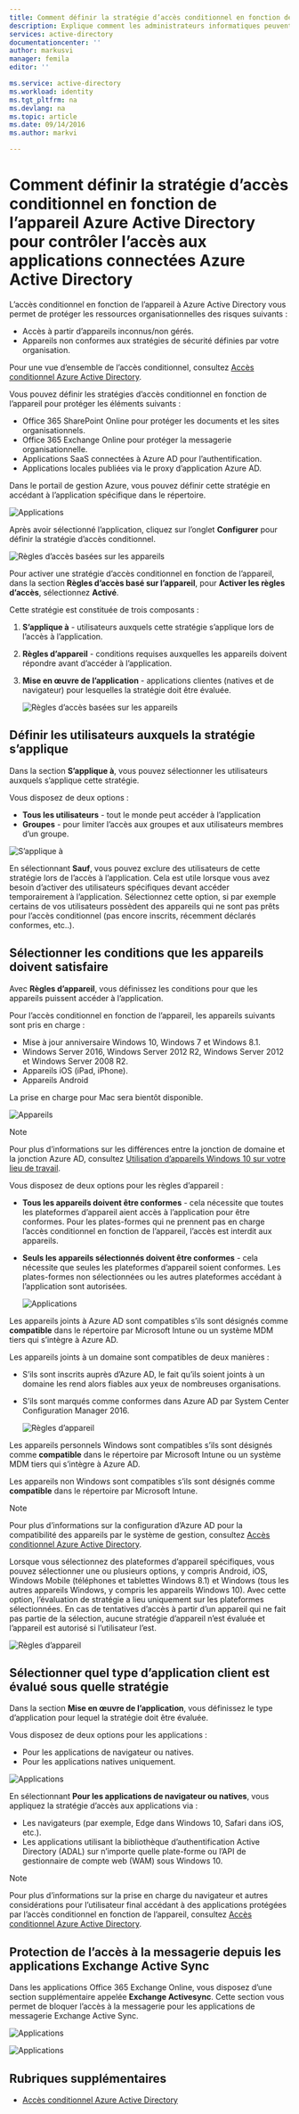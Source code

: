```yaml
---
title: Comment définir la stratégie d’accès conditionnel en fonction de l’appareil Azure Active Directory pour contrôler l’accès aux applications connectées Azure Active Directory
description: Explique comment les administrateurs informatiques peuvent définir des stratégies d’accès conditionnel en fonction de l’appareil pour les applications connectées à Azure AD.
services: active-directory
documentationcenter: ''
author: markusvi
manager: femila
editor: ''

ms.service: active-directory
ms.workload: identity
ms.tgt_pltfrm: na
ms.devlang: na
ms.topic: article
ms.date: 09/14/2016
ms.author: markvi

---
```

# Comment définir la stratégie d’accès conditionnel en fonction de l’appareil Azure Active Directory pour contrôler l’accès aux applications connectées Azure Active Directory
L’accès conditionnel en fonction de l’appareil à Azure Active Directory vous permet de protéger les ressources organisationnelles des risques suivants :

* Accès à partir d’appareils inconnus/non gérés.
* Appareils non conformes aux stratégies de sécurité définies par votre organisation.

Pour une vue d’ensemble de l’accès conditionnel, consultez [Accès conditionnel Azure Active Directory](active-directory-conditional-access.md).

Vous pouvez définir les stratégies d’accès conditionnel en fonction de l’appareil pour protéger les éléments suivants :

* Office 365 SharePoint Online pour protéger les documents et les sites organisationnels.
* Office 365 Exchange Online pour protéger la messagerie organisationnelle.
* Applications SaaS connectées à Azure AD pour l’authentification.
* Applications locales publiées via le proxy d’application Azure AD.

Dans le portail de gestion Azure, vous pouvez définir cette stratégie en accédant à l’application spécifique dans le répertoire.

  ![Applications](./media/active-directory-conditional-access-policy-connected-applications/01.png "Applications")

Après avoir sélectionné l’application, cliquez sur l’onglet **Configurer** pour définir la stratégie d’accès conditionnel.

  ![Règles d’accès basées sur les appareils](./media/active-directory-conditional-access-policy-connected-applications/02.png "Règles d’accès basées sur les appareils")

Pour activer une stratégie d’accès conditionnel en fonction de l’appareil, dans la section **Règles d’accès basé sur l’appareil**, pour **Activer les règles d’accès**, sélectionnez **Activé**.

Cette stratégie est constituée de trois composants :

1. **S’applique à** - utilisateurs auxquels cette stratégie s’applique lors de l’accès à l’application.
2. **Règles d’appareil** - conditions requises auxquelles les appareils doivent répondre avant d’accéder à l’application.
3. **Mise en œuvre de l’application** - applications clientes (natives et de navigateur) pour lesquelles la stratégie doit être évaluée.
   
   ![Règles d’accès basées sur les appareils](./media/active-directory-conditional-access-policy-connected-applications/03.png "Règles d’accès basées sur les appareils")

## Définir les utilisateurs auxquels la stratégie s’applique
Dans la section **S’applique à**, vous pouvez sélectionner les utilisateurs auxquels s’applique cette stratégie.

Vous disposez de deux options :

* **Tous les utilisateurs** - tout le monde peut accéder à l’application
* **Groupes** - pour limiter l’accès aux groupes et aux utilisateurs membres d’un groupe.

![S’applique à](./media/active-directory-conditional-access-policy-connected-applications/11.png "S’applique à")

En sélectionnant **Sauf**, vous pouvez exclure des utilisateurs de cette stratégie lors de l’accès à l’application. Cela est utile lorsque vous avez besoin d’activer des utilisateurs spécifiques devant accéder temporairement à l’application. Sélectionnez cette option, si par exemple certains de vos utilisateurs possèdent des appareils qui ne sont pas prêts pour l’accès conditionnel (pas encore inscrits, récemment déclarés conformes, etc..).

## Sélectionner les conditions que les appareils doivent satisfaire
Avec **Règles d’appareil**, vous définissez les conditions pour que les appareils puissent accéder à l’application.

Pour l’accès conditionnel en fonction de l’appareil, les appareils suivants sont pris en charge :

* Mise à jour anniversaire Windows 10, Windows 7 et Windows 8.1.
* Windows Server 2016, Windows Server 2012 R2, Windows Server 2012 et Windows Server 2008 R2.
* Appareils iOS (iPad, iPhone).
* Appareils Android

La prise en charge pour Mac sera bientôt disponible.

  ![Appareils](./media/active-directory-conditional-access-policy-connected-applications/04.png "Applications")

> [!NOTE]
> Pour plus d’informations sur les différences entre la jonction de domaine et la jonction Azure AD, consultez [Utilisation d’appareils Windows 10 sur votre lieu de travail](active-directory-azureadjoin-windows10-devices.md).
> 
> 

Vous disposez de deux options pour les règles d’appareil :

* **Tous les appareils doivent être conformes** - cela nécessite que toutes les plateformes d’appareil aient accès à l’application pour être conformes. Pour les plates-formes qui ne prennent pas en charge l’accès conditionnel en fonction de l’appareil, l’accès est interdit aux appareils.
* **Seuls les appareils sélectionnés doivent être conformes** - cela nécessite que seules les plateformes d’appareil soient conformes. Les plates-formes non sélectionnées ou les autres plateformes accédant à l’application sont autorisées.
  
  ![Applications](./media/active-directory-conditional-access-policy-connected-applications/05.png "Applications")

Les appareils joints à Azure AD sont compatibles s’ils sont désignés comme **compatible** dans le répertoire par Microsoft Intune ou un système MDM tiers qui s’intègre à Azure AD.

Les appareils joints à un domaine sont compatibles de deux manières :

* S’ils sont inscrits auprès d’Azure AD, le fait qu’ils soient joints à un domaine les rend alors fiables aux yeux de nombreuses organisations.
* S’ils sont marqués comme conformes dans Azure AD par System Center Configuration Manager 2016.
  
  ![Règles d’appareil](./media/active-directory-conditional-access-policy-connected-applications/06.png "Règles d’appareil")

Les appareils personnels Windows sont compatibles s’ils sont désignés comme **compatible** dans le répertoire par Microsoft Intune ou un système MDM tiers qui s’intègre à Azure AD.

Les appareils non Windows sont compatibles s’ils sont désignés comme **compatible** dans le répertoire par Microsoft Intune.

> [!NOTE]
> Pour plus d’informations sur la configuration d’Azure AD pour la compatibilité des appareils par le système de gestion, consultez [Accès conditionnel Azure Active Directory](active-directory-conditional-access.md).
> 
> 

Lorsque vous sélectionnez des plateformes d’appareil spécifiques, vous pouvez sélectionner une ou plusieurs options, y compris Android, iOS, Windows Mobile (téléphones et tablettes Windows 8.1) et Windows (tous les autres appareils Windows, y compris les appareils Windows 10). Avec cette option, l’évaluation de stratégie a lieu uniquement sur les plateformes sélectionnées. En cas de tentatives d’accès à partir d’un appareil qui ne fait pas partie de la sélection, aucune stratégie d’appareil n’est évaluée et l’appareil est autorisé si l’utilisateur l’est.

![Règles d’appareil](./media/active-directory-conditional-access-policy-connected-applications/07.png "Règles d’appareil")

## Sélectionner quel type d’application client est évalué sous quelle stratégie
Dans la section **Mise en œuvre de l’application**, vous définissez le type d’application pour lequel la stratégie doit être évaluée.

Vous disposez de deux options pour les applications :

* Pour les applications de navigateur ou natives.
* Pour les applications natives uniquement.

![Applications](./media/active-directory-conditional-access-policy-connected-applications/08.png "Applications")

En sélectionnant **Pour les applications de navigateur ou natives**, vous appliquez la stratégie d’accès aux applications via :

* Les navigateurs (par exemple, Edge dans Windows 10, Safari dans iOS, etc.).
* Les applications utilisant la bibliothèque d’authentification Active Directory (ADAL) sur n’importe quelle plate-forme ou l’API de gestionnaire de compte web (WAM) sous Windows 10.

> [!NOTE]
> Pour plus d’informations sur la prise en charge du navigateur et autres considérations pour l’utilisateur final accédant à des applications protégées par l’accès conditionnel en fonction de l’appareil, consultez [Accès conditionnel Azure Active Directory](active-directory-conditional-access.md).
> 
> 

## Protection de l’accès à la messagerie depuis les applications Exchange Active Sync
Dans les applications Office 365 Exchange Online, vous disposez d’une section supplémentaire appelée **Exchange Activesync**. Cette section vous permet de bloquer l’accès à la messagerie pour les applications de messagerie Exchange Active Sync.

![Applications](./media/active-directory-conditional-access-policy-connected-applications/09.png "Applications")

![Applications](./media/active-directory-conditional-access-policy-connected-applications/10.png "Applications")

## Rubriques supplémentaires
* [Accès conditionnel Azure Active Directory](active-directory-conditional-access.md)

<!---HONumber=AcomDC_0914_2016-->